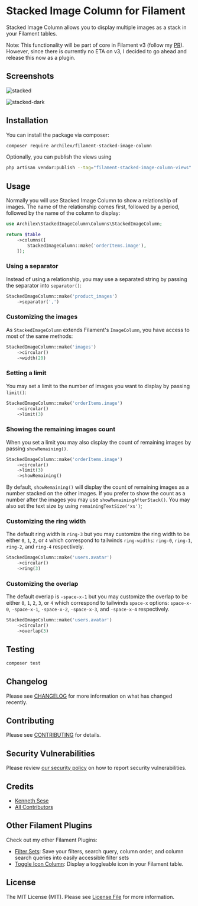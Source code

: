 # Stacked Image Column for Filament

Stacked Image Column allows you to display multiple images as a stack in your Filament tables. 

Note: This functionality will be part of core in Filament v3 (follow my [PR](https://github.com/filamentphp/filament/pull/6376)). However, since there is currently no ETA on v3, I decided to go ahead and release this now as a plugin.

## Screenshots

![stacked](https://user-images.githubusercontent.com/6097099/241840492-876214e1-0241-4919-ba4d-95ca0dc118ea.png)

![stacked-dark](https://user-images.githubusercontent.com/6097099/241840487-18196356-a25a-444d-9b32-76cd09618a11.png)

## Installation

You can install the package via composer:

```bash
composer require archilex/filament-stacked-image-column
```

Optionally, you can publish the views using

```bash
php artisan vendor:publish --tag="filament-stacked-image-column-views"
```

## Usage

Normally you will use Stacked Image Column to show a relationship of images. The name of the relationship comes first, followed by a period, followed by the name of the column to display:

```php
use Archilex\StackedImageColumn\Columns\StackedImageColumn;

return $table
    ->columns([
        StackedImageColumn::make('orderItems.image'),
    ]);
```

### Using a separator

Instead of using a relationship, you may use a separated string by passing the separator into `separator()`:

```php
StackedImageColumn::make('product_images')
    ->separator(',')
```

### Customizing the images

As `StackedImageColumn` extends Filament's `ImageColumn`, you have access to most of the same methods:

```php
StackedImageColumn::make('images')
    ->circular()
    ->width(20)
```

### Setting a limit

You may set a limit to the number of images you want to display by passing `limit()`:

```php
StackedImageColumn::make('orderItems.image')
    ->circular()
    ->limit(3)
```

### Showing the remaining images count

When you set a limit you may also display the count of remaining images by passing `showRemaining()`. 

```php
StackedImageColumn::make('orderItems.image')
    ->circular()
    ->limit(3)
    ->showRemaining()
```

By default, `showRemaining()` will display the count of remaining images as a number stacked on the other images. If you prefer to show the count as a number after the images you may use `showRemainingAfterStack()`. You may also set the text size by using `remainingTextSize('xs')`;

### Customizing the ring width

The default ring width is `ring-3` but you may customize the ring width to be either `0`, `1`, `2`, or `4` which correspond to tailwinds `ring-widths`: `ring-0`, `ring-1`, `ring-2`, and `ring-4` respectively.

```php
StackedImageColumn::make('users.avatar')
    ->circular()
    ->ring(3)
```

### Customizing the overlap

The default overlap is `-space-x-1` but you may customize the overlap to be either `0`, `1`, `2`, `3`, or `4` which correspond to tailwinds `space-x` options: `space-x-0`, `-space-x-1`, `-space-x-2`, `-space-x-3`, and `-space-x-4` respectively.

```php
StackedImageColumn::make('users.avatar')
    ->circular()
    ->overlap(3)
```

## Testing

```bash
composer test
```

## Changelog

Please see [CHANGELOG](CHANGELOG.md) for more information on what has changed recently.

## Contributing

Please see [CONTRIBUTING](.github/CONTRIBUTING.md) for details.

## Security Vulnerabilities

Please review [our security policy](../../security/policy) on how to report security vulnerabilities.

## Credits

- [Kenneth Sese](https://github.com/archilex)
- [All Contributors](../../contributors)

## Other Filament Plugins

Check out my other Filament Plugins:

- [Filter Sets](/plugins/kennet-sese-filter-sets): Save your filters, search query, column order, and column search queries into easily accessible filter sets
- [Toggle Icon Column](/plugins/kenneth-sese-toggle-icon-column): Display a toggleable icon in your Filament table.


## License

The MIT License (MIT). Please see [License File](LICENSE.md) for more information.
